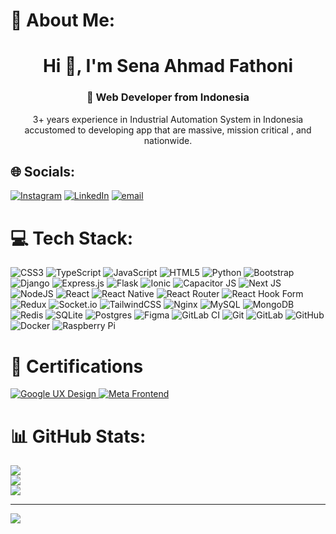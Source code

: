 # 💫 About Me:
<h1 align="center">Hi 👋, I'm Sena Ahmad Fathoni</h1>
<h3 align="center">🚀 Web Developer from Indonesia</h3>
<p align="center">3+ years experience in Industrial Automation System in Indonesia accustomed to developing app that are massive, mission critical , and nationwide.</p>


## 🌐 Socials:
[![Instagram](https://img.shields.io/badge/Instagram-%23E4405F.svg?logo=Instagram&logoColor=white)](https://instagram.com/sena_fathoni) [![LinkedIn](https://img.shields.io/badge/LinkedIn-%230077B5.svg?logo=linkedin&logoColor=white)](https://linkedin.com/in/aaba31150) [![email](https://img.shields.io/badge/Email-D14836?logo=gmail&logoColor=white)](mailto:senaahmad2998@gmail.com) 

# 💻 Tech Stack:
![CSS3](https://img.shields.io/badge/css3-%231572B6.svg?style=for-the-badge&logo=css3&logoColor=white) ![TypeScript](https://img.shields.io/badge/typescript-%23007ACC.svg?style=for-the-badge&logo=typescript&logoColor=white) ![JavaScript](https://img.shields.io/badge/javascript-%23323330.svg?style=for-the-badge&logo=javascript&logoColor=%23F7DF1E) ![HTML5](https://img.shields.io/badge/html5-%23E34F26.svg?style=for-the-badge&logo=html5&logoColor=white) ![Python](https://img.shields.io/badge/python-3670A0?style=for-the-badge&logo=python&logoColor=ffdd54) ![Bootstrap](https://img.shields.io/badge/bootstrap-%238511FA.svg?style=for-the-badge&logo=bootstrap&logoColor=white) ![Django](https://img.shields.io/badge/django-%23092E20.svg?style=for-the-badge&logo=django&logoColor=white) ![Express.js](https://img.shields.io/badge/express.js-%23404d59.svg?style=for-the-badge&logo=express&logoColor=%2361DAFB) ![Flask](https://img.shields.io/badge/flask-%23000.svg?style=for-the-badge&logo=flask&logoColor=white) ![Ionic](https://img.shields.io/badge/Ionic-%233880FF.svg?style=for-the-badge&logo=Ionic&logoColor=white) ![Capacitor JS](https://img.shields.io/badge/capacitor-24a7ff?style=for-the-badge&logo=capacitor&logoColor=white) ![Next JS](https://img.shields.io/badge/Next-black?style=for-the-badge&logo=next.js&logoColor=white) ![NodeJS](https://img.shields.io/badge/node.js-6DA55F?style=for-the-badge&logo=node.js&logoColor=white) ![React](https://img.shields.io/badge/react-%2320232a.svg?style=for-the-badge&logo=react&logoColor=%2361DAFB) ![React Native](https://img.shields.io/badge/react_native-%2320232a.svg?style=for-the-badge&logo=react&logoColor=%2361DAFB) ![React Router](https://img.shields.io/badge/React_Router-CA4245?style=for-the-badge&logo=react-router&logoColor=white) ![React Hook Form](https://img.shields.io/badge/React%20Hook%20Form-%23EC5990.svg?style=for-the-badge&logo=reacthookform&logoColor=white) ![Redux](https://img.shields.io/badge/redux-%23593d88.svg?style=for-the-badge&logo=redux&logoColor=white) ![Socket.io](https://img.shields.io/badge/Socket.io-black?style=for-the-badge&logo=socket.io&badgeColor=010101) ![TailwindCSS](https://img.shields.io/badge/tailwindcss-%2338B2AC.svg?style=for-the-badge&logo=tailwind-css&logoColor=white) ![Nginx](https://img.shields.io/badge/nginx-%23009639.svg?style=for-the-badge&logo=nginx&logoColor=white) ![MySQL](https://img.shields.io/badge/mysql-4479A1.svg?style=for-the-badge&logo=mysql&logoColor=white) ![MongoDB](https://img.shields.io/badge/MongoDB-%234ea94b.svg?style=for-the-badge&logo=mongodb&logoColor=white) ![Redis](https://img.shields.io/badge/redis-%23DD0031.svg?style=for-the-badge&logo=redis&logoColor=white) ![SQLite](https://img.shields.io/badge/sqlite-%2307405e.svg?style=for-the-badge&logo=sqlite&logoColor=white) ![Postgres](https://img.shields.io/badge/postgres-%23316192.svg?style=for-the-badge&logo=postgresql&logoColor=white) ![Figma](https://img.shields.io/badge/figma-%23F24E1E.svg?style=for-the-badge&logo=figma&logoColor=white) ![GitLab CI](https://img.shields.io/badge/gitlab%20CI-%23181717.svg?style=for-the-badge&logo=gitlab&logoColor=white) ![Git](https://img.shields.io/badge/git-%23F05033.svg?style=for-the-badge&logo=git&logoColor=white) ![GitLab](https://img.shields.io/badge/gitlab-%23181717.svg?style=for-the-badge&logo=gitlab&logoColor=white) ![GitHub](https://img.shields.io/badge/github-%23121011.svg?style=for-the-badge&logo=github&logoColor=white) ![Docker](https://img.shields.io/badge/docker-%230db7ed.svg?style=for-the-badge&logo=docker&logoColor=white) ![Raspberry Pi](https://img.shields.io/badge/-Raspberry_Pi-C51A4A?style=for-the-badge&logo=Raspberry-Pi)

# 📜 Certifications
<div>
  <a href="https://coursera.org/share/48af0000be3728b7fa09c8af0382bf59">
    <img src="https://img.shields.io/badge/Google-UX_Design-4285F4?style=flat-square&logo=google&logoColor=white" alt="Google UX Design">
  </a>
  <a href="https://coursera.org/share/f85fd39456269d6a4341ca7b30fc9ede">
    <img src="https://img.shields.io/badge/Meta-Front_End_Developer-0468FE?style=flat-square&logo=meta&logoColor=white" alt="Meta Frontend">
  </a>
</div>

# 📊 GitHub Stats:
![](https://github-readme-stats.vercel.app/api?username=senafathoni2998&theme=calm&hide_border=false&include_all_commits=true&count_private=true)<br/>
![](https://nirzak-streak-stats.vercel.app/?user=senafathoni2998&theme=calm&hide_border=false)<br/>
![](https://github-readme-stats.vercel.app/api/top-langs/?username=senafathoni2998&theme=calm&hide_border=false&include_all_commits=true&count_private=true&layout=compact)

---
[![](https://visitcount.itsvg.in/api?id=senafathoni2998&icon=6&color=7)](https://visitcount.itsvg.in)

<!-- Proudly created with GPRM ( https://gprm.itsvg.in ) -->
